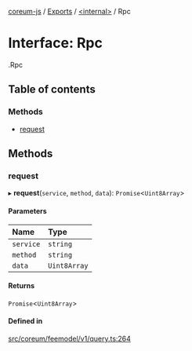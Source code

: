 [coreum-js](../README.md) / [Exports](../modules.md) / [<internal\>](../modules/internal_.md) / Rpc

# Interface: Rpc

[<internal>](../modules/internal_.md).Rpc

## Table of contents

### Methods

- [request](internal_.Rpc.md#request)

## Methods

### request

▸ **request**(`service`, `method`, `data`): `Promise`<`Uint8Array`\>

#### Parameters

| Name | Type |
| :------ | :------ |
| `service` | `string` |
| `method` | `string` |
| `data` | `Uint8Array` |

#### Returns

`Promise`<`Uint8Array`\>

#### Defined in

[src/coreum/feemodel/v1/query.ts:264](https://github.com/CooperFoundation/coreum-js/blob/b574423/src/coreum/feemodel/v1/query.ts#L264)
